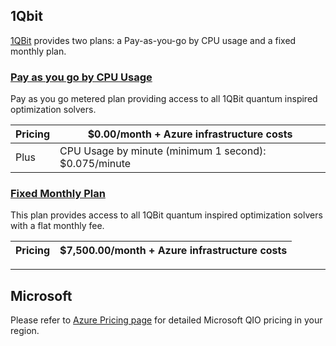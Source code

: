 ## 1Qbit 

[1QBit](https://1qbit.com/) provides two plans: a Pay-as-you-go by CPU usage and a fixed monthly plan. 
 
### [Pay as you go by CPU Usage](#tab/tabid-payasgo)

Pay as you go metered plan providing access to all 1QBit quantum inspired optimization solvers. 

|Pricing | $0.00/month + Azure infrastructure costs  |
|---|---|
|Plus|CPU Usage by minute (minimum 1 second): $0.075/minute |

### [Fixed Monthly Plan](#tab/tabid-fixed)

This plan provides access to all 1QBit quantum inspired optimization solvers with a flat monthly fee. 

|Pricing | $7,500.00/month + Azure infrastructure costs  |
|---|---|

*** 
## Microsoft 

Please refer to [Azure Pricing page](https://aka.ms/AQ/Pricing) for detailed Microsoft QIO pricing in your region. 

